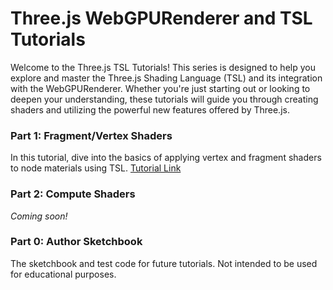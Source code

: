 # Three.js WebGPURenderer and TSL Tutorials
Welcome to the Three.js TSL Tutorials! This series is designed to help you explore and master the Three.js Shading Language (TSL) and its integration with the WebGPURenderer. Whether you're just starting out or looking to deepen your understanding, these tutorials will guide you through creating shaders and utilizing the powerful new features offered by Three.js.

### Part 1: Fragment/Vertex Shaders
In this tutorial,  dive into the basics of applying vertex and fragment shaders to node materials using TSL. 
[Tutorial Link](https://medium.com/@christianhelgeson/three-js-webgpurenderer-part-1-fragment-vertex-shaders-1070063447f0)

### Part 2: Compute Shaders
*Coming soon!*

### Part 0: Author Sketchbook
The sketchbook and test code for future tutorials. Not intended to be used for educational purposes.
